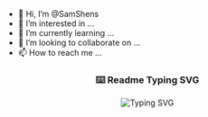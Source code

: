 - 👋 Hi, I’m @SamShens
- 👀 I’m interested in ...
- 🌱 I’m currently learning ...
- 💞️ I’m looking to collaborate on ...
- 📫 How to reach me ...

<!---
SamShens/SamShens is a ✨ special ✨ repository because its `README.md` (this file) appears on your GitHub profile.
You can click the Preview link to take a look at your changes.
--->
<!-- markdownlint-disable MD033 MD041 -->
<p align="center">
  <h3 align="center">⌨️ Readme Typing SVG</h3>
</p>

<p align="center">
   <img src="https://readme-typing-svg.demolab.com?font=Fira+Code&pause=1000&color=29F2F7FF&random=false&width=435&lines=Be+brave+to+learn;Face+to+question;Work+something+out" alt="Typing SVG" />
</p>

<p align="center">
</p>
